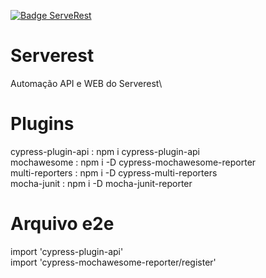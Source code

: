[![Badge ServeRest](https://img.shields.io/badge/API-ServeRest-green)](https://github.com/ServeRest/ServeRest/)
# Serverest

Automação API e WEB do Serverest\

# Plugins

cypress-plugin-api : npm i cypress-plugin-api\
mochawesome : npm i -D  cypress-mochawesome-reporter\
multi-reporters : npm i -D  cypress-multi-reporters\
mocha-junit : npm i -D  mocha-junit-reporter

# Arquivo e2e
import 'cypress-plugin-api'\
import 'cypress-mochawesome-reporter/register'
